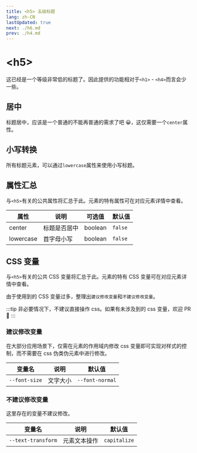 ```yaml
---
title: <h5> 五级标题
lang: zh-CN
lastUpdated: true
next: ./h6.md
prev: ./h4.md
---
```


# \<h5>

这已经是一个等级非常低的标题了。因此提供的功能相对于`<h1>` - `<h4>`而言会少一些。

## 居中

标题居中，应该是一个普通的不能再普通的需求了吧 😀，这仅需要一个`center`属性。

<demo src="../../../.vuepress/components/title/h5Center.vue" title="一个居中的标题" />

## 小写转换

所有标题元素，可以通过`lowercase`属性来使用小写标题。

<demo src="../../../.vuepress/components/title/h5Lowercase.vue" title='使用 js 来实现对字符的控制确实繁琐。' />

## 属性汇总

与`<h5>`有关的公共属性将汇总于此。元素的特有属性可在对应元素详情中查看。

| 属性      | 说明         | 可选值  | 默认值  |
| --------- | ------------ | ------- | ------- |
| center    | 标题是否居中 | boolean | `false` |
| lowercase | 首字母小写   | boolean | `false` |

## CSS 变量

与`<h5>`有关的公共 CSS 变量将汇总于此。元素的特有 CSS 变量可在对应元素详情中查看。

由于使用到的 CSS 变量过多，整理出`建议修改变量`和`不建议修改变量`。

:::tip
非必要情况下，不建议直接操作 css。如果有未涉及到的 css 变量，欢迎 PR 👏
:::

### 建议修改变量

在大部分应用场景下，仅需在元素的作用域内修改 css 变量即可实现对样式的控制，而不需要在 css 伪类伪元素中进行修改。

| 变量名        | 说明     | 默认值          |
| ------------- | -------- | --------------- |
| `--font-size` | 文字大小 | `--font-normal` |

### 不建议修改变量

这里存在的变量不建议修改。

| 变量名             | 说明         | 默认值       |
| ------------------ | ------------ | ------------ |
| `--text-transform` | 元素文本操作 | `capitalize` |
